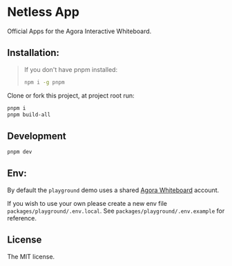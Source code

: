 # Netless App

Official Apps for the Agora Interactive Whiteboard.

## Installation:

> If you don't have pnpm installed:
>
> ```bash
> npm i -g pnpm
> ```

Clone or fork this project, at project root run:

```bash
pnpm i
pnpm build-all
```

## Development

```bash
pnpm dev
```

## Env:

By default the `playground` demo uses a shared [Agora Whiteboard](https://www.agora.io/en/products/interactive-whiteboard/) account.

If you wish to use your own please create a new env file `packages/playground/.env.local`. See `packages/playground/.env.example` for reference.

## License

The MIT license.
